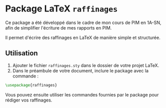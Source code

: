 # Package LaTeX `raffinages`

Ce package a été développé dans le cadre de mon cours de PIM en 1A-SN, afin de simplifier l'écriture de mes rapports en PIM.

Il permet d'écrire des raffinages en LaTeX de manière simple et structurée.

## Utilisation

1. Ajouter le fichier `raffinages.sty` dans le dossier de votre projet LaTeX.
2. Dans le préambule de votre document, inclure le package avec la commande :

```latex
\usepackage{raffinages}
```

Vous pouvez ensuite utiliser les commandes fournies par le package pour rédiger vos raffinages.

